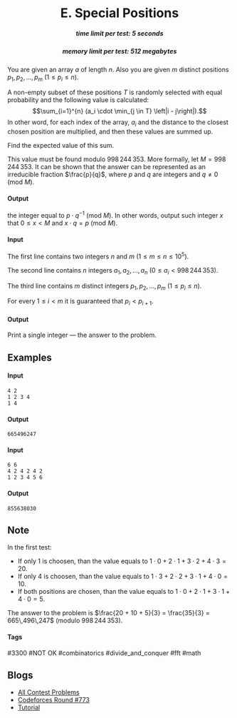 <h1 style='text-align: center;'> E. Special Positions</h1>

<h5 style='text-align: center;'>time limit per test: 5 seconds</h5>
<h5 style='text-align: center;'>memory limit per test: 512 megabytes</h5>

You are given an array $a$ of length $n$. Also you are given $m$ distinct positions $p_1, p_2, \ldots, p_m$ ($1 \leq p_i \leq n$).

A non-empty subset of these positions $T$ is randomly selected with equal probability and the following value is calculated: $$\sum_{i=1}^{n} (a_i \cdot \min_{j \in T} \left|i - j\right|).$$ In other word, for each index of the array, $a_i$ and the distance to the closest chosen position are multiplied, and then these values are summed up.

Find the expected value of this sum.

This value must be found modulo $998\,244\,353$. More formally, let $M = 998\,244\,353$. It can be shown that the answer can be represented as an irreducible fraction $\frac{p}{q}$, where $p$ and $q$ are integers and $q \neq 0$ (mod $M$). 
#### Output

 the integer equal to $p \cdot q^{-1}$ (mod $M$). In other words, output such integer $x$ that $0 \leq x < M$ and $x \cdot q = p$ (mod $M$).

#### Input

The first line contains two integers $n$ and $m$ ($1 \leq m \leq n \leq 10^5$).

The second line contains $n$ integers $a_1, a_2, \ldots, a_n$ ($0 \leq a_i < 998\,244\,353$).

The third line contains $m$ distinct integers $p_1, p_2, \ldots, p_m$ ($1 \leq p_i \le n$).

For every $1 \leq i < m$ it is guaranteed that $p_i < p_{i+1}$.

#### Output

Print a single integer — the answer to the problem.

## Examples

#### Input


```text
4 2
1 2 3 4
1 4
```
#### Output


```text
665496247
```
#### Input


```text
6 6
4 2 4 2 4 2
1 2 3 4 5 6
```
#### Output


```text
855638030
```
## Note

In the first test: 

* If only $1$ is choosen, than the value equals to $1 \cdot 0 + 2 \cdot 1 + 3 \cdot 2 + 4 \cdot 3 = 20$.
* If only $4$ is choosen, than the value equals to $1 \cdot 3 + 2 \cdot 2 + 3 \cdot 1 + 4 \cdot 0 = 10$.
* If both positions are chosen, than the value equals to $1 \cdot 0 + 2 \cdot 1 + 3 \cdot 1 + 4 \cdot 0 = 5$.

The answer to the problem is $\frac{20 + 10 + 5}{3} = \frac{35}{3} = 665\,496\,247$ (modulo $998\,244\,353$).



#### Tags 

#3300 #NOT OK #combinatorics #divide_and_conquer #fft #math 

## Blogs
- [All Contest Problems](../Codeforces_Round_773_(Div._1).md)
- [Codeforces Round #773](../blogs/Codeforces_Round_773.md)
- [Tutorial](../blogs/Tutorial.md)
